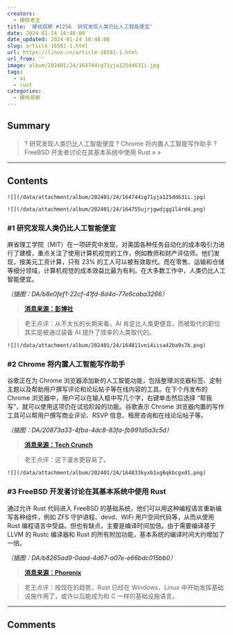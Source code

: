 ```yaml
---
creators:
  - 硬核老王
title: '硬核观察 #1256  研究发现人类仍比人工智能便宜'
date: 2024-01-24 16:48:00
date_updated: 2024-01-24 16:48:00
slug: article-16581-1.html
url: https://linux.cn/article-16581-1.html
url_from: ''
image: album/202401/24/164744ig71yja125dd631i.jpg
tags:
  - ai
  - rust
categories:
  - 硬核观察
---
```


## Summary

> ?  研究发现人类仍比人工智能便宜
> ? Chrome 将内置人工智能写作助手
> ? FreeBSD 开发者讨论在其基本系统中使用 Rust
> » 
> »

***

<!-- more -->

## Contents

`![](/data/attachment/album/202401/24/164744ig71yja125dd631i.jpg)`

`![](/data/attachment/album/202401/24/164755ujrjgwdjgg1l4rd4.png)`

### #1 研究发现人类仍比人工智能便宜

麻省理工学院（MIT）在一项研究中发现，对美国各种任务自动化的成本吸引力进行了建模，重点关注了使用计算机视觉的工作，例如教师和财产评估师。他们发现，按美元工资计算，只有 23% 的工人可以被有效取代。而在零售、运输和仓储等细分领域，计算机视觉的成本效益比最为有利。在大多数工作中，人类仍比人工智能便宜。

*（插图：DA/b8e0fef1-22cf-41fd-8d4a-77e6caba3266）*

> 
> **[消息来源：彭博社](https://www.bloomberg.com/news/articles/2024-01-22/humans-still-cheaper-than-ai-in-vast-majority-of-jobs-mit-finds)**
> 
> 
> 

> 
> 老王点评：从不太长的长期来看，AI 肯定比人类更便宜，而被取代的职位其实是被通过装备 AI 提升了效率的人类取代的。
> 
> 
> 

`![](/data/attachment/album/202401/24/164811vni4iisa42ba9s7b.png)`

### #2 Chrome 将内置人工智能写作助手

谷歌正在为 Chrome 浏览器添加新的人工智能功能，包括整理浏览器标签、定制主题以及帮助用户撰写评论和论坛帖子等在线内容的工具。在下个月发布的 Chrome 浏览器中，用户可以在输入框中写几个字，右键单击然后选择 “帮我写”，就可以使用这项仍在试验阶段的功能。谷歌表示 Chrome 浏览器内置的写作工具可以帮用户撰写商业评论、RSVP 信息、租房咨询和在线论坛帖子等。

*（插图：DA/20873a33-4fba-4dc8-83fa-fb991d5a3c5d）*

> 
> **[消息来源：Tech Crunch](https://techcrunch.com/2024/01/23/google-chrome-gains-ai-features-including-a-writing-helper-theme-creator-and-tab-organizer/)**
> 
> 
> 

> 
> 老王点评：这下灌水更容易了。
> 
> 
> 

`![](/data/attachment/album/202401/24/164833kyxb1xg6qkbcgxd1.png)`

### #3 FreeBSD 开发者讨论在其基本系统中使用 Rust

通过允许 Rust 代码进入 FreeBSD 的基础系统，他们可以用这种编程语言重新编写各种组件，例如 ZFS 守护进程、devd、WiFi 用户空间代码等，从而从使用 Rust 编程语言中受益。但也有缺点，主要是编译时间加倍。由于需要编译基于 LLVM 的 Rustc 编译器和 Rust 的所有附加功能，基本系统的编译时间大约增加了一倍。

*（插图：DA/b8265ad9-0aad-4d67-a07e-e66bdc015bb0）*

> 
> **[消息来源：Phoronix](https://www.phoronix.com/news/FreeBSD-Considers-Rust-Base)**
> 
> 
> 

> 
> 老王点评：按现在的趋势，Rust 已经在 Windows、Linux 中开始发挥基础设施作用了，或许以后能成为和 C 一样的基础设施语言。
> 
> 
>

***

## Comments
